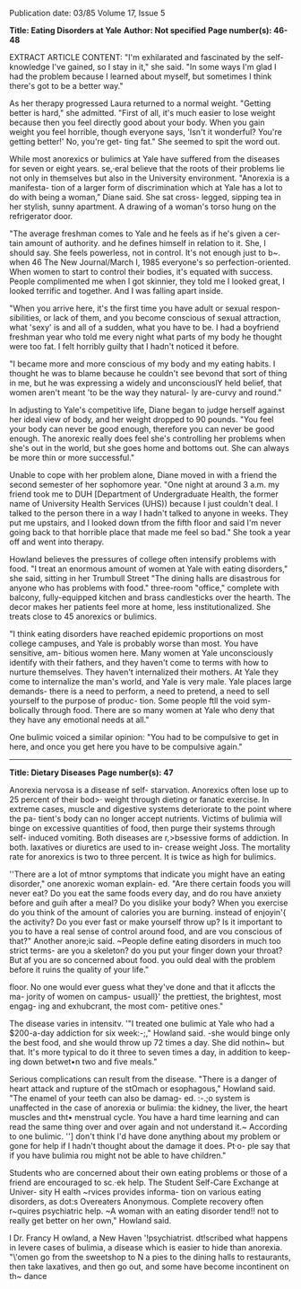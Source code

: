 Publication date: 03/85
Volume 17, Issue 5

**Title: Eating Disorders at Yale**
**Author: Not specified**
**Page number(s): 46-48**

EXTRACT ARTICLE CONTENT:
"I'm exhilarated and fascinated by the 
self-knowledge I've gained, so I stay in 
it," she said. "In some ways I'm glad I 
had the problem because I learned 
about myself, but sometimes I think 
there's got to be a better way." 


As her therapy progressed 
Laura 
returned to a normal weight. "Getting 
better is hard," she admitted. "First of 
all, it's much easier to lose weight 
because then you feel directly good 
about your body. When you gain 
weight 
you 
feel 
horrible, 
though 
everyone says, 'Isn't it wonderful? 
You're getting better!' No, you're get-
ting fat." She seemed to spit the word 
out. 


While most anorexics or bulimics at 
Yale have suffered from the diseases for 
seven or eight years. se,·eral believe that 
the roots of their problems lie not only 
in themselves but also in the University 
environment. "Anorexia is a manifesta-
tion of a larger form of discrimination 
which at Yale has a lot to do with being 
a woman," Diane said. She sat cross-
legged, sipping tea in her stylish, sunny 
apartment. A drawing of a woman's 
torso hung on the refrigerator door. 


"The average freshman comes to 
Yale and he feels as if he's given a cer-
tain amount of authority. and he 
defines himself in relation to it. She, I 
should say. She feels powerless, not in 
control. It's not enough just to b~. when 
46 The New Journal/March I, 1985 
everyone's so perfection-oriented. 
When women to start to control their 
bodies, it's equated with success. People 
complimented me when I got skinnier, 
they told me I looked great, I looked 
terrific and together. And I was falling 
apart inside. 


"When you arrive here, it's the first 
time you have adult or sexual respon-
sibilities, or lack of them, and you 
become conscious of sexual attraction, 
what 'sexy' is and all of a sudden, what 
you have to be. I had a boyfriend 
freshman year who told me every night 
what parts of my body he thought were 
too fat. I felt horribly guilty that I hadn't 
noticed it before. 


"I became more and more conscious 
of my body and my eating habits. I 
thought he was to blame because he 
couldn't see bevond that sort of thing in 
me, but he was expressing a widely and 
unconsciouslY held belief, that women 
aren't meant 'to be the way they natural-
ly are-curvy and round." 


In adjusting to Yale's competitive 
life, Diane began to judge herself 
against her ideal view of body, and her 
weight dropped to 90 pounds. "You feel 
your body can never be good enough, 
therefore you can never be good 
enough. The anorexic really does feel 
she's controlling her problems when 
she's out in the world, but she goes 
home and bottoms out. She can always 
be more thin or more successful." 


Unable to cope with her problem 
alone, Diane moved in with a friend the 
second semester of her sophomore year. 
"One night at around 3 a.m. my friend 
took me to DUH [Department of 
Undergraduate Health, 
the former 
name of University Health Services 
(UHS)) because I just couldn't deal. I 
talked to the person there in a way I 
hadn't talked to anyone in weeks. They 
put me upstairs, and I looked down 
tfrom the fifth floor and said I'm never 
going back to that horrible place that 
made me feel so bad." She took a year 
off 
and 
went 
into 
therapy. 


Howland believes the pressures of 
college often intensify problems with 
food. "I treat an enormous amount of 
women at Yale with eating disorders," 
she said, sitting in her Trumbull Street 
"The dining halls are 
disastrous for anyone 
who has problems with 
food." 
three-room "office," complete with 
balcony, fully-equipped kitchen and 
brass candlesticks over the hearth. The 
decor makes her patients feel more at 
home, less institutionalized. She treats 
close to 45 anorexics or bulimics. 


"I think eating disorders have reached 
epidemic proportions on most college 
campuses, and Yale is probably worse 
than most. You have sensitive, am-
bitious women here. Many women at 
Yale unconsciously identify with their 
fathers, and they haven't come to terms 
with how to nurture themselves. They 
haven't internalized their mothers. At 
Yale they come to internalize the man's 
world, and Yale is very male. Yale 
places large demands- there is a need 
to perform, a need to pretend, a need to 
sell yourself to the purpose of produc-
tion. Some people ftll the void sym-
bolically through food. There are so 
many women at Yale who deny that 
they have any emotional needs at all." 


One bulimic voiced a similar opinion: 
"You had to be compulsive to get in 
here, and once you get here you have to 
be compulsive again." 


---

**Title: Dietary Diseases**
**Page number(s): 47**

Anorexia nervosa is a disease nf self-
starvation. Anorexics often lose up to 25 
percent of their bod>· weight through 
dieting or fanatic exercise. In extreme 
cases, muscle and digestive systems 
deteriorate to the point where the pa-
tient's body can no longer accept 
nutrients. Victims of bulimia will binge 
on excessive quantities of food, then 
purge 
their systems 
through 
self-
induced vomiting. Both diseases are 
r,>bsessive forms of addiction. In both. 
laxatives or diuretics are used to in-
crease weight Joss. The mortality rate 
for anorexics is two to three percent. 
It is 
twice as high 
for bulimics. 


''There are a lot of mtnor symptoms 
that indicate you might have an eating 
disorder," one anorexic woman explain-
ed. "Are there certain foods you will 
never eat? Do you eat the same foods 
every day, and do rou have anxiety 
before and guih after a meal? Do you 
dislike your body? When you exercise 
do you think of the amount of calories 
you are burning. instead of enjoyin'{ the 
activity? Do you ever fast or make 
yourself throw up? Is it important to 
you to have a real sense of control 
around food, and are vou conscious of 
that?" Another anore;ic said. ~People 
define eating disorders in much too 
strict terms- are you a skeleton? do you 
put your finger down your throat? But 
af you are so concerned about food. you 
ould deal with the problem before it 
ruins the quality of your life." 


floor. No one would ever guess what 
they've done and that it aflccts the ma-
jority of women on campus- usuall}' 
the prettiest, the brightest, most engag-
ing and exhubcrant, the most com-
petitive ones." 


The disease varies in intensitv. '"I 
treated one bulimic at Yale who had a 
$200-a-day addiction for six week:-;," 
Howland said. -she would binge only 
the best food, and she would throw up 
72 times a day. She did nothin~ but 
that. It's more typical to do it three to 
seven times a day, in addition to keep-
ing down betwet•n two and five meals." 


Serious complications can result from 
the disease. "There is a danger of heart 
attack and rupture of the stOmach or 
esophagous," 
Howland said. "The 
enamel of your teeth can also be damag-
ed. :-.;o system is unaffected in the case 
of anorexia or bulimia: the kidney, the 
liver, 
the heart muscles 
and tht• 
menstrual cycle. You have a hard time 
learning and can read the same thing 
over and over again and not understand 
it.~ According to one bulimic. ''] don't 
think I'd have done anything about my 
problem or gone for help if I hadn't 
thought about the damage it does. Pt·o-
ple say that if you have bulimia rou 
might not be able to have children." 


Students who are concerned about 
their own eating problems or those of a 
friend are encouraged to sc.·ek help. The 
Student Self-Care Exchange at Univer-
sity H ealth ~rvices provides informa-
tion on various eating disorders, as dot:s 
Overeaters Anonymous. Complete 
recovery often r~quires psychiatric help. 
~A woman with an eating disorder tend!! 
not to really get better on her own," 
Howland said. 


l Dr. Francy H owland, a New Haven 
'!psychiatrist. dt!scribed what happens in 
Ievere cases of bulimia, a disease which 
is easier to hide than anorexia. "\\'omen 
go from the sweetshop to N a pies to the 
dining halls to restaurants, then take 
laxatives, and then go out, and some 
have become incontinent on th~ dance